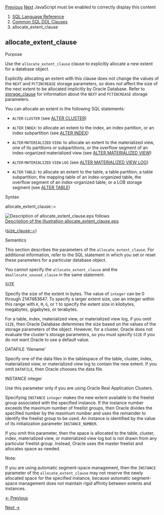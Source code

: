 [Previous](Common-SQL-DDL-Clauses.md) [Next](constraint.md) JavaScript
must be enabled to correctly display this content

  1. [SQL Language Reference ](index.md)
  2. [ Common SQL DDL Clauses ](Common-SQL-DDL-Clauses.md)
  3. allocate_extent_clause 

## allocate_extent_clause

Purpose

Use the `allocate_extent_clause` clause to explicitly allocate a new extent
for a database object.

Explicitly allocating an extent with this clause does not change the values of
the `NEXT` and `PCTINCREASE` storage parameters, so does not affect the size
of the next extent to be allocated implicitly by Oracle Database. Refer to
[storage_clause](storage_clause.md#GUID-C5A67610-3160-41E9-8D48-03206BD5ED15)
for information about the `NEXT` and `PCTINCREASE` storage parameters.

You can allocate an extent in the following SQL statements:

  * `ALTER` `CLUSTER` (see [ALTER CLUSTER](ALTER-CLUSTER.md#GUID-A4E03C13-7690-4567-9B0A-DA6A21173B4D)) 

  * `ALTER` `INDEX`: to allocate an extent to the index, an index partition, or an index subpartition (see [ALTER INDEX](ALTER-INDEX.md#GUID-D8F648E7-8C07-4C89-BB71-862512536558)) 

  * `ALTER` `MATERIALIZED` `VIEW`: to allocate an extent to the materialized view, one of its partitions or subpartitions, or the overflow segment of an index-organized materialized view (see [ALTER MATERIALIZED VIEW](ALTER-MATERIALIZED-VIEW.md#GUID-29EE5682-AE42-4879-ABAD-E34E66ADD233)) 

  * `ALTER` `MATERIALIZED` `VIEW` `LOG` (see [ALTER MATERIALIZED VIEW LOG](ALTER-MATERIALIZED-VIEW-LOG.md#GUID-4DAD5E6F-E30A-43D0-B023-634752E0E627)) 

  * `ALTER` `TABLE`: to allocate an extent to the table, a table partition, a table subpartition, the mapping table of an index-organized table, the overflow segment of an index-organized table, or a LOB storage segment (see [ALTER TABLE](ALTER-TABLE.md#GUID-552E7373-BF93-477D-9DA3-B2C9386F2877)) 

Syntax

allocate_extent_clause::=

![Description of allocate_extent_clause.eps
follows](https://docs.oracle.com/en/database/oracle/oracle-database/23/sqlrf/img/allocate_extent_clause.gif)  
[Description of the illustration
allocate_extent_clause.eps](img_text/allocate_extent_clause.md)

([size_clause::=](size_clause.md#GUID-E97FADC2-A6E1-4D68-9F79-DCA271B86517__CHDEAIID))

Semantics

This section describes the parameters of the `allocate_extent_clause`. For
additional information, refer to the SQL statement in which you set or reset
these parameters for a particular database object.

You cannot specify the `allocate_extent_clause` and the
`deallocate_unused_clause` in the same statement.

SIZE

Specify the size of the extent in bytes. The value of `integer` can be 0
through 2147483647. To specify a larger extent size, use an integer within
this range with `K`, `M`, `G`, or `T` to specify the extent size in kilobytes,
megabytes, gigabytes, or terabytes.

For a table, index, materialized view, or materialized view log, if you omit
`SIZE`, then Oracle Database determines the size based on the values of the
storage parameters of the object. However, for a cluster, Oracle does not
evaluate the cluster's storage parameters, so you must specify `SIZE` if you
do not want Oracle to use a default value.

DATAFILE 'filename'

Specify one of the data files in the tablespace of the table, cluster, index,
materialized view, or materialized view log to contain the new extent. If you
omit `DATAFILE`, then Oracle chooses the data file.

INSTANCE integer

Use this parameter only if you are using Oracle Real Application Clusters.

Specifying `INSTANCE` `integer` makes the new extent available to the freelist
group associated with the specified instance. If the instance number exceeds
the maximum number of freelist groups, then Oracle divides the specified
number by the maximum number and uses the remainder to identify the freelist
group to be used. An instance is identified by the value of its initialization
parameter `INSTANCE_NUMBER`.

If you omit this parameter, then the space is allocated to the table, cluster,
index, materialized view, or materialized view log but is not drawn from any
particular freelist group. Instead, Oracle uses the master freelist and
allocates space as needed.

Note:

If you are using automatic segment-space management, then the `INSTANCE`
parameter of the `allocate_extent_clause` may not reserve the newly allocated
space for the specified instance, because automatic segment-space management
does not maintain rigid affinity between extents and instances.


[← Previous](Common-SQL-DDL-Clauses.md)

[Next →](constraint.md)

